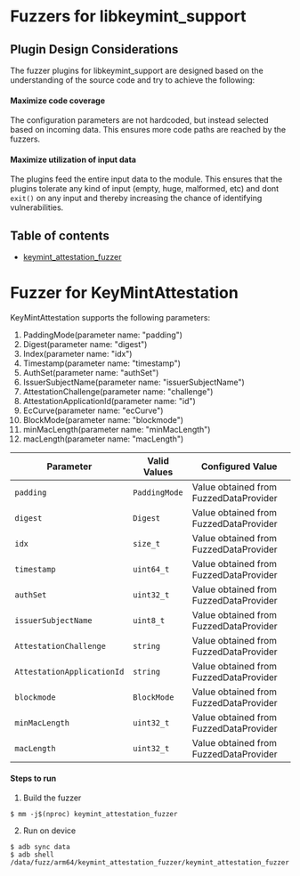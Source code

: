 # Fuzzers for libkeymint_support

## Plugin Design Considerations
The fuzzer plugins for libkeymint_support are designed based on the understanding of the source code and try to achieve the following:

#### Maximize code coverage
The configuration parameters are not hardcoded, but instead selected based on incoming data. This ensures more code paths are reached by the fuzzers.

#### Maximize utilization of input data
The plugins feed the entire input data to the module. This ensures that the plugins tolerate any kind of input (empty, huge, malformed, etc) and dont `exit()` on any input and thereby increasing the chance of identifying vulnerabilities.

## Table of contents
+ [keymint_attestation_fuzzer](#KeyMintAttestation)

# <a name="KeyMintAttestation"></a> Fuzzer for KeyMintAttestation
KeyMintAttestation supports the following parameters:
1. PaddingMode(parameter name: "padding")
2. Digest(parameter name: "digest")
3. Index(parameter name: "idx")
4. Timestamp(parameter name: "timestamp")
5. AuthSet(parameter name: "authSet")
6. IssuerSubjectName(parameter name: "issuerSubjectName")
7. AttestationChallenge(parameter name: "challenge")
8. AttestationApplicationId(parameter name: "id")
9. EcCurve(parameter name: "ecCurve")
10. BlockMode(parameter name: "blockmode")
11. minMacLength(parameter name: "minMacLength")
12. macLength(parameter name: "macLength")

| Parameter| Valid Values| Configured Value|
|------------- |--------------| -------------------- |
|`padding`| `PaddingMode` |Value obtained from FuzzedDataProvider|
|`digest`| `Digest` |Value obtained from FuzzedDataProvider|
|`idx`| `size_t` |Value obtained from FuzzedDataProvider|
|`timestamp`| `uint64_t` |Value obtained from FuzzedDataProvider|
|`authSet`| `uint32_t` |Value obtained from FuzzedDataProvider|
|`issuerSubjectName`| `uint8_t` |Value obtained from FuzzedDataProvider|
|`AttestationChallenge`| `string` |Value obtained from FuzzedDataProvider|
|`AttestationApplicationId`| `string` |Value obtained from FuzzedDataProvider|
|`blockmode`| `BlockMode` |Value obtained from FuzzedDataProvider|
|`minMacLength`| `uint32_t` |Value obtained from FuzzedDataProvider|
|`macLength`| `uint32_t` |Value obtained from FuzzedDataProvider|

#### Steps to run
1. Build the fuzzer
```
$ mm -j$(nproc) keymint_attestation_fuzzer
```
2. Run on device
```
$ adb sync data
$ adb shell /data/fuzz/arm64/keymint_attestation_fuzzer/keymint_attestation_fuzzer
```

